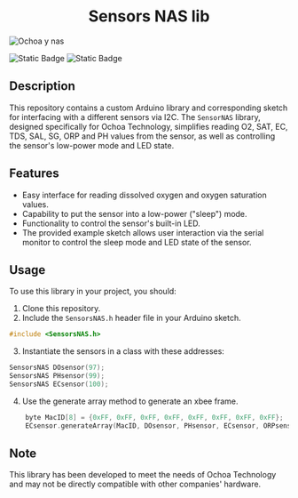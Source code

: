 <h1 align="center"> Sensors NAS lib </h1>


![Ochoa y nas](https://github.com/FranklinZamora/DisolvedOxygenNAS/assets/139190968/15cde0c5-1ac3-41b4-be1b-8bb1c6e12295) 

![Static Badge](https://img.shields.io/badge/NAS-green) ![Static Badge](https://img.shields.io/badge/pre_lease-v1-blue)


## Description

This repository contains a custom Arduino library and corresponding sketch for interfacing with a different sensors via I2C. The `SensorNAS` library, designed specifically for Ochoa Technology, simplifies reading O2, SAT, EC, TDS, SAL, SG, ORP and PH values from the sensor, as well as controlling the sensor's low-power mode and LED state.

## Features

- Easy interface for reading dissolved oxygen and oxygen saturation values.
- Capability to put the sensor into a low-power ("sleep") mode.
- Functionality to control the sensor's built-in LED.
- The provided example sketch allows user interaction via the serial monitor to control the sleep mode and LED state of the sensor.

## Usage

To use this library in your project, you should:

1. Clone this repository.
2. Include the `SensorsNAS.h` header file in your Arduino sketch.
```c++
#include <SensorsNAS.h>
```
3. Instantiate the sensors in a class with these addresses:
```c++
SensorsNAS DOsensor(97);
SensorsNAS PHsensor(99);
SensorsNAS ECsensor(100);
```
4. Use the generate array method to generate an xbee frame.

```c++
    byte MacID[8] = {0xFF, 0xFF, 0xFF, 0xFF, 0xFF, 0xFF, 0xFF, 0xFF};
    ECsensor.generateArray(MacID, DOsensor, PHsensor, ECsensor, ORPsensor);
```

## Note

This library has been developed to meet the needs of Ochoa Technology and may not be directly compatible with other companies' hardware.
